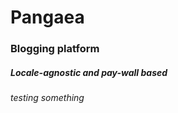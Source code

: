 # Pangaea

### Blogging platform

##### Locale-agnostic and pay-wall based

###### testing something
